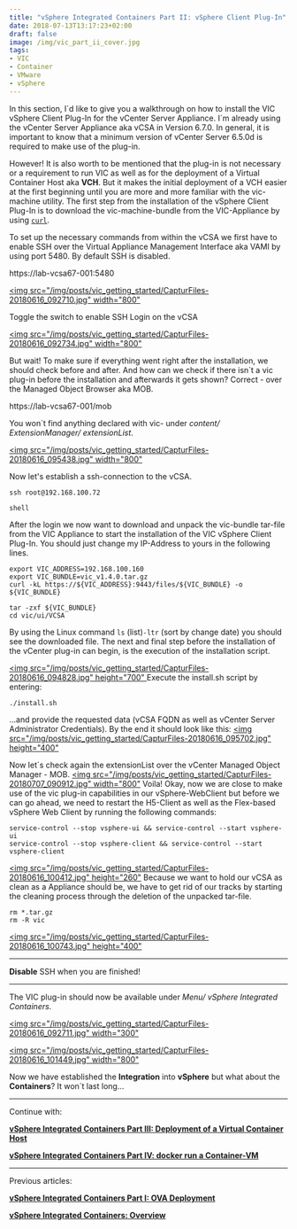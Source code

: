 ```yaml
---
title: "vSphere Integrated Containers Part II: vSphere Client Plug-In"
date: 2018-07-13T13:17:23+02:00
draft: false
image: /img/vic_part_ii_cover.jpg
tags:
- VIC
- Container
- VMware
- vSphere
---
```


In this section, I´d like to give you a walkthrough on how to install the VIC vSphere Client Plug-In for the vCenter Server Appliance. I´m already using the vCenter Server Appliance aka vCSA in Version 6.7.0. In general, it is important to know that a minimum version of vCenter Server 6.5.0d is required to make use of the plug-in.

However! It is also worth to be mentioned that the plug-in is not necessary or a requirement to run VIC as well as for the deployment of a Virtual Container Host aka **VCH**. But it makes the initial deployment of a VCH easier at the first beginning until you are more and more familiar with the vic-machine utility.
The first step from the installation of the vSphere Client Plug-In is to download the vic-machine-bundle from the VIC-Appliance by using <a href="https://en.wikipedia.org/wiki/CURL" target="_blank">`curl`</a>. 

To set up the necessary commands from within the vCSA we first have to enable SSH over the Virtual Appliance Management Interface aka VAMI by using port 5480. By default SSH is disabled.

https://lab-vcsa67-001:5480

<a href="/img/posts/vic_getting_started/CapturFiles-20180616_092710.jpg"><img src="/img/posts/vic_getting_started/CapturFiles-20180616_092710.jpg" width="800"</img></a>

Toggle the switch to enable SSH Login on the vCSA

<a href="/img/posts/vic_getting_started/CapturFiles-20180616_092734.jpg"><img src="/img/posts/vic_getting_started/CapturFiles-20180616_092734.jpg" width="800"</img></a>

But wait! To make sure if everything went right after the installation, we should check before and after. And how can we check if there isn´t a vic plug-in before the installation and afterwards it gets shown? Correct - over the Managed Object Browser aka MOB.

https://lab-vcsa67-001/mob

You won´t find anything declared with vic- under *content/ ExtensionManager/ extensionList*.

<a href="/img/posts/vic_getting_started/CapturFiles-20180616_095438.jpg"><img src="/img/posts/vic_getting_started/CapturFiles-20180616_095438.jpg" width="800"</img></a>

Now let's establish a ssh-connection to the vCSA.

```
ssh root@192.168.100.72
```
```
shell
```

After the login we now want to download and unpack the vic-bundle tar-file from the VIC Appliance to start the installation of the VIC vSphere Client Plug-In. You should just change my IP-Address to yours in the following lines.

```
export VIC_ADDRESS=192.168.100.160
export VIC_BUNDLE=vic_v1.4.0.tar.gz
curl -kL https://${VIC_ADDRESS}:9443/files/${VIC_BUNDLE} -o ${VIC_BUNDLE}
```

```
tar -zxf ${VIC_BUNDLE}
cd vic/ui/VCSA
```

By using the Linux command `ls` (list)`-ltr` (sort by change date) you should see the downloaded file.
The next and final step before the installation of the vCenter plug-in can begin, is the execution of the installation script.

<a href="/img/posts/vic_getting_started/CapturFiles-20180616_094828.jpg"><img src="/img/posts/vic_getting_started/CapturFiles-20180616_094828.jpg" height="700" </img></a>
Execute the install.sh script by entering:
```
./install.sh
```
...and provide the requested data (vCSA FQDN as well as vCenter Server Administrator Credentials). By the end it should look like this:
<a href="/img/posts/vic_getting_started/CapturFiles-20180616_095702.jpg"><img src="/img/posts/vic_getting_started/CapturFiles-20180616_095702.jpg" height="400"</img></a>

Now let´s check again the extensionList over the vCenter Managed Object Manager - MOB.
<a href="/img/posts/vic_getting_started/CapturFiles-20180707_090912.jpg"><img src="/img/posts/vic_getting_started/CapturFiles-20180707_090912.jpg" width="800"</img></a>
Voila!
Okay, now we are close to make use of the vic plug-in capabilities in our vSphere-WebClient but before we can go ahead, we need to restart the H5-Client as well as the Flex-based vSphere Web Client by running the following commands:

```
service-control --stop vsphere-ui && service-control --start vsphere-ui
service-control --stop vsphere-client && service-control --start vsphere-client
```

<a href="/img/posts/vic_getting_started/CapturFiles-20180616_100412.jpg"><img src="/img/posts/vic_getting_started/CapturFiles-20180616_100412.jpg" height="260"</img></a>
Because we want to hold our vCSA as clean as a Appliance should be, we have to get rid of our tracks by starting the cleaning process through the deletion of the unpacked tar-file.

```
rm *.tar.gz
rm -R vic
```

<a href="/img/posts/vic_getting_started/CapturFiles-20180616_100743.jpg"><img src="/img/posts/vic_getting_started/CapturFiles-20180616_100743.jpg" height="400"</img></a>

---
**Disable** SSH when you are finished!

---

The VIC plug-in should now be available under *Menu/ vSphere Integrated Containers*.

<a href="/img/posts/vic_getting_started/CapturFiles-20180616_092711.jpg"><img src="/img/posts/vic_getting_started/CapturFiles-20180616_092711.jpg" width="300"</img></a>

<a href="/img/posts/vic_getting_started/CapturFiles-20180616_101449.jpg"><img src="/img/posts/vic_getting_started/CapturFiles-20180616_101449.jpg" width="800"</img></a>

Now we have established the **Integration** into **vSphere** but what about the **Containers**? It won´t last long...

---
Continue with:

<a href="/post/vsphere-integrated-containers-part-iii-deployment-of-a-virtual-container-host/">**vSphere Integrated Containers Part III: Deployment of a Virtual Container Host**</a>

<a href="/post/vsphere-integrated-containers-part-iv-docker-run-a-container-vm">**vSphere Integrated Containers Part IV: docker run a Container-VM**</a>

---
Previous articles:

<a href="/post/vsphere-integrated-containers-part-i-ova-deployment">**vSphere Integrated Containers Part I: OVA Deployment**</a>

<a href="/post/vmware-vsphere-integrated-containers-overview">**vSphere Integrated Containers: Overview**</a>